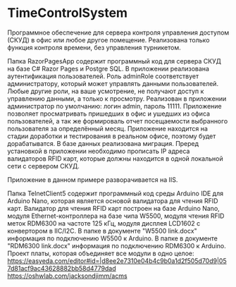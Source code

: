 # TimeControlSystem
Программное обеспечение для сервера контроля управления доступом (СКУД) в офис или любое другое помещение.
Реализована только функция контроля времени, без управления турникетом. 

Папка RazorPagesApp содержит программный код для сервера СКУД на базе C# Razor Pages и Postgre SQL.
В приложении реализована аутентификация пользователей. Роль adminRole соответствует администратору, который может управлять данными пользователей.
Любые другие роли, на  ваше усмотрение, не получают доступ к управлению данными, а только к просмотру. 
Реализован в приложении администратор по умолчанию: логин admin, пароль 11111.
Приложение позволяет просматривать пришедших в офис и ушедших из офиса пользователей, а так же формироваль отчет посещаемости выбранного пользователя за определённый месяц. Приложение находится на стадии доработки и тестирования в реальном офисе, поэтому будет дорабатыватся. В базе данных реализована миграция.
Преред установкой в приложении необходимо прописать IP адреса валидаторов RFID карт, которые должны находится в одной локальной сети с сервером СКУД.

Приложение в данном примере разворачивается на IIS.

Папка TelnetClient5 содержит программный код среды Arduino IDE для Arduino Nano, которая является основой валидатора для чтения RFID карт.
Валидатор для чтения RFID карт построен на базе Arduino Nano, модуля Ethernet-контроллера на базе чипа W5500, модуля чтения RFID меток RDM6300 на частоте 125 кГц, 
модуля дисплея LCD1602 с конвертором в IIC/I2C. В папке в документе "W5500 link.docx" информация по подключению W5500 к Arduino. В папке в документе "RDM6300 link.docx" информация по подключению RDM6300 к Arduino.
Проект платы, которая объединяет все модули в одно целое:
https://easyeda.com/editor#id=|d8ee2e7310e04b4c9b0a1d2f505d70d9|057d81acf9ac43628882bb58d4779dad
https://oshwlab.com/jacksondjimm/acms

